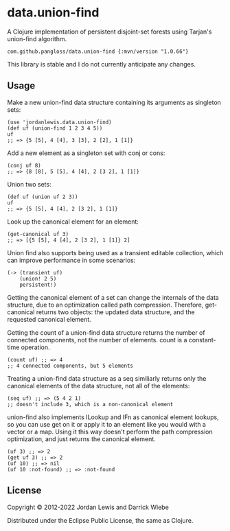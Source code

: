 # data.union-find

A Clojure implementation of persistent disjoint-set forests using Tarjan's
union-find algorithm.

    com.github.pangloss/data.union-find {:mvn/version "1.0.66"}
    
This library is stable and I do not currently anticipate any changes.

## Usage

Make a new union-find data structure containing its arguments as singleton sets:

    (use 'jordanlewis.data.union-find)
    (def uf (union-find 1 2 3 4 5))
    uf
    ;; => {5 [5], 4 [4], 3 [3], 2 [2], 1 [1]}

Add a new element as a singleton set with conj or cons:

    (conj uf 8)
    ;; => {8 [8], 5 [5], 4 [4], 2 [3 2], 1 [1]}

Union two sets:

    (def uf (union uf 2 3))
    uf
    ;; => {5 [5], 4 [4], 2 [3 2], 1 [1]}

Look up the canonical element for an element:

    (get-canonical uf 3)
    ;; => [{5 [5], 4 [4], 2 [3 2], 1 [1]} 2]
    
Union find also supports being used as a transient editable collection, which
can improve performance in some scenarios:

    (-> (transient uf)
        (union! 2 5)
        persistent!)

Getting the canonical element of a set can change the internals of the data structure,
due to an optimization called path compression. Therefore, get-canonical returns two
objects: the updated data structure, and the requested canonical element.

Getting the count of a union-find data structure returns the number of connected
components, not the number of elements. count is a constant-time operation.

    (count uf) ;; => 4
    ;; 4 connected components, but 5 elements

Treating a union-find data structure as a seq similiarly returns only the
canonical elements of the data structure, not all of the elements:

    (seq uf) ;; => (5 4 2 1) 
    ;; doesn't include 3, which is a non-canonical element

union-find also implements ILookup and IFn as canonical element lookups, so you
can use get on it or apply it to an element like you would with a vector or a
map. Using it this way doesn't perform the path compression optimization, and
just returns the canonical element.

    (uf 3) ;; => 2
    (get uf 3) ;; => 2
    (uf 10) ;; => nil
    (uf 10 :not-found) ;; => :not-found


## License

Copyright © 2012-2022 Jordan Lewis and Darrick Wiebe

Distributed under the Eclipse Public License, the same as Clojure.
